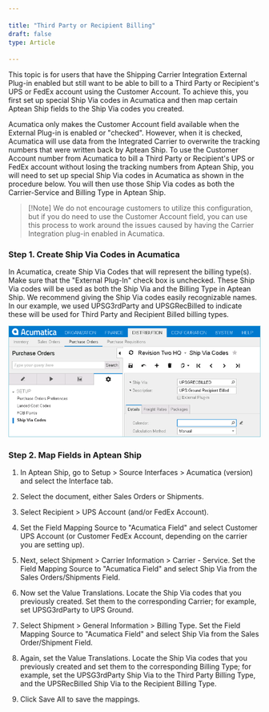 ```yaml
---

title: "Third Party or Recipient Billing"
draft: false
type: Article

---
```


This topic is for users that have the Shipping Carrier Integration External Plug-in enabled but still want to be able to bill to a Third Party or Recipient's UPS or FedEx account using the Customer Account. To achieve this, you first set up special Ship Via codes in Acumatica and then map certain Aptean Ship fields to the Ship Via codes you created.

Acumatica only makes the Customer Account field available when the External Plug-in is enabled or "checked". However, when it is checked, Acumatica will use data from the Integrated Carrier to overwrite the tracking numbers that were written back by Aptean Ship. To use the Customer Account number from Acumatica to bill a Third Party or Recipient's UPS or FedEx account without losing the tracking numbers from Aptean Ship, you will need to set up special Ship Via codes in Acumatica as shown in the procedure below. You will then use those Ship Via codes as both the Carrier-Service and Billing Type in Aptean Ship.

>[!Note] We do not encourage customers to utilize this configuration, but if you do need to use the Customer Account field, you can use this process to work around the issues caused by having the Carrier Integration plug-in enabled in Acumatica.

### Step 1. Create Ship Via Codes in Acumatica

In Acumatica, create Ship Via Codes that will represent the billing type(s). Make sure that the "External Plug-In" check box is unchecked. These Ship Via codes will be used as both the Ship Via and the Billing Type in Aptean Ship. We recommend giving the Ship Via codes easily recognizable names. In our example, we used UPSG3rdParty and UPSGRecBilled to indicate these will be used for Third Party and Recipient Billed billing types.

![](assets/images/upsgrecbilled.png)

### Step 2. Map Fields in Aptean Ship

1. In Aptean Ship, go to Setup > Source Interfaces > Acumatica (version) and select the Interface tab.

2. Select the document, either Sales Orders or Shipments.

3. Select Recipient > UPS Account (and/or FedEx Account).

4. Set the Field Mapping Source to "Acumatica Field" and select Customer UPS Account (or Customer FedEx Account, depending on the carrier you are setting up).

5. Next, select Shipment > Carrier Information > Carrier - Service. Set the Field Mapping Source to "Acumatica Field" and select Ship Via from the Sales Orders/Shipments Field.

6. Now set the Value Translations. Locate the Ship Via codes that you previously created. Set them to the corresponding Carrier; for example, set UPSG3rdParty to UPS Ground.

7. Select Shipment > General Information > Billing Type. Set the Field Mapping Source to "Acumatica Field" and select Ship Via from the Sales Order/Shipment Field.

8. Again, set the Value Translations. Locate the Ship Via codes that you previously created and set them to the corresponding Billing Type; for example, set the UPSG3rdParty Ship Via to the Third Party Billing Type, and the UPSRecBilled Ship Via to the Recipient Billing Type.

9. Click Save All to save the mappings.


